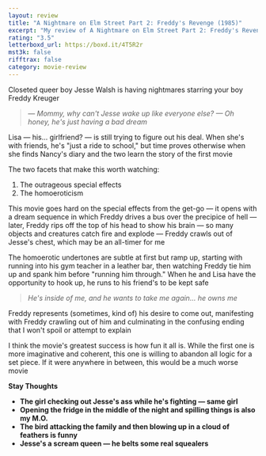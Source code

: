 ```yaml
---
layout: review
title: "A Nightmare on Elm Street Part 2: Freddy's Revenge (1985)"
excerpt: "My review of A Nightmare on Elm Street Part 2: Freddy's Revenge (1985)"
rating: "3.5"
letterboxd_url: https://boxd.it/4T5R2r
mst3k: false
rifftrax: false
category: movie-review
---
```


Closeted queer boy Jesse Walsh is having nightmares starring your boy Freddy Kreuger

<blockquote><i>— Mommy, why can't Jesse wake up like everyone else?
</i><i>— Oh honey, he's just having a bad dream</i></blockquote>Lisa — his... girlfriend? — is still trying to figure out his deal. When she's with friends, he's "just a ride to school," but time proves otherwise when she finds Nancy's diary and the two learn the story of the first movie

The two facets that make this worth watching:

1. The outrageous special effects
2. The homoeroticism

This movie goes hard on the special effects from the get-go — it opens with a dream sequence in which Freddy drives a bus over the precipice of hell — later, Freddy rips off the top of his head to show his brain — so many objects and creatures catch fire and explode — Freddy crawls out of Jesse's chest, which may be an all-timer for me

The homoerotic undertones are subtle at first but ramp up, starting with running into his gym teacher in a leather bar, then watching Freddy tie him up and spank him before "running him through." When he and Lisa have the opportunity to hook up, he runs to his friend's to be kept safe

<blockquote><i>He's inside of me, and he wants to take me again... he owns me</i></blockquote>Freddy represents (sometimes, kind of) his desire to come out, manifesting with Freddy crawling out of him and culminating in the confusing ending that I won't spoil or attempt to explain

I think the movie's greatest success is how fun it all is. While the first one is more imaginative and coherent, this one is willing to abandon all logic for a set piece. If it were anywhere in between, this would be a much worse movie

<b>Stay Thoughts

- The girl checking out Jesse's ass while he's fighting — same girl
- Opening the fridge in the middle of the night and spilling things is also my M.O.
- The bird attacking the family and then blowing up in a cloud of feathers is funny
- Jesse's a scream queen — he belts some real squealers
